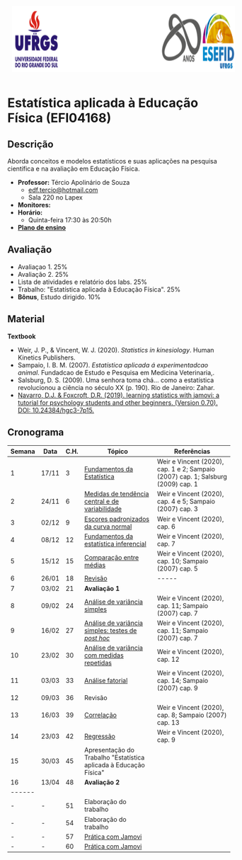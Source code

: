 <div align="center">
<img style="margin: 10px" src="https://github.com/apolinario-souza/teaching/blob/main/AprendizageMotora(EFI04168)/img/cabecalho.png" alt="Python" height="150" 
/>  </div>


# **Estatística aplicada à Educação Física (EFI04168)**


## Descrição

Aborda conceitos e modelos estatísticos e suas aplicações na pesquisa científica e na avaliação em Educação Física.

- **Professor:** Tércio Apolinário de Souza
  - edf.tercio@hotmail.com 
  - Sala 220 no Lapex
- **Monitores:** 
- **Horário:**
  - Quinta-feira 17:30 às 20:50h
- [**Plano de ensino**][1]



## Avaliação
- Avaliaçao 1. 25%
- Avaliação 2. 25%
- Lista de atividades e relatório dos labs. 25%
- Trabalho: "Estatística aplicada à Educação Física". 25%
- **Bônus**, Estudo dirigido. 10% 
## Material
**Textbook**

- Weir, J. P., & Vincent, W. J. (2020). *Statistics in kinesiology*. Human Kinetics Publishers.
- Sampaio, I. B. M. (2007). *Estatística aplicada á experimentadcao animal*. Fundadcao de Estudo e Pesquisa em Medicina Veterinaria,.
- Salsburg, D. S. (2009). Uma senhora toma chá... como a estatística revolucionou a ciência no século XX (p. 190). Rio de Janeiro: Zahar.
- [Navarro, D.J. & Foxcroft, D.R. (2019). learning statistics with jamovi: a tutorial for psychology students and other beginners. (Version 0.70).  DOI: 10.24384/hgc3-7p15.][0] 

## 


## Cronograma

| **Semana** | **Data**| **C.H.**  | **Tópico**                                              | **Referências**|
|----------|-----------|------------|---------------------------------------------------------|---------------|
|1|17/11|3|[Fundamentos da Estatística][1]|Weir e Vincent (2020), cap. 1 e 2; Sampaio (2007) cap. 1; Salsburg (2009) cap. 1|[1][10]|
|2|24/11|6|[Medidas de tendência central e de variabilidade][2]|Weir e Vincent (2020), cap. 4 e 5; Sampaio (2007) cap. 3|
|3|02/12|9|[Escores padronizados da curva normal][1]|Weir e Vincent (2020), cap. 6|
|4|08/12|12|[Fundamentos da estatística inferencial][1]|Weir e Vincent (2020), cap. 7|
|5|15/12|15|[Comparação entre médias][1]             |Weir e Vincent (2020), cap. 10; Sampaio (2007) cap. 5|
|6|26/01|18|[Revisão][1] |-----|
|7|03/02|21|**Avaliação 1**                        |  | |
|8|09/02|24|[Análise de variância simples][1]|Weir e Vincent (2020), cap. 11; Sampaio (2007) cap. 7|
|9|16/02|27|[Análise de variância simples: testes de *post hoc*][1]|Weir e Vincent (2020), cap. 11; Sampaio (2007) cap. 7|
|10|23/02|30|[Análise de variância com medidas repetidas][1]|Weir e Vincent (2020), cap. 12|
|11|03/03|33|[Análise fatorial][1]|Weir e Vincent (2020), cap. 14; Sampaio (2007) cap. 9| 
|12|09/03|36|Revisão||
|13|16/03|39|[Correlação][1]| Weir e Vincent (2020), cap. 8; Sampaio (2007) cap. 13|
|14|23/03|42|[Regressão][1]|Weir e Vincent (2020), cap. 9| 
|15|30/03|45|Apresentação do Trabalho "Estatística aplicada à Educação Física"|   | 
|16|13/04|48| **Avaliação 2**                                             |   | 
|------|||||------|
|-         | -         | 51          | Elaboração do trabalho                                         |   
| -        | -         | 54          | Elaboração do trabalho                                        |   
| -        | -         | 57          | [Prática com Jamovi][57]                                         |   
| -        | -         | 60          | [Prática com Jamovi][57]                                 |    


[0]:https://drive.google.com/file/d/179HWv-fzqiAXbdgOUGSVA-H2u0AhEoo4/view
[1]:https://apolinario-souza.github.io/lectures/week-00/lecture-00_welcome/00_course-welcome.html#1
[2]:https://eds.p.ebscohost.com/eds/detail/detail?vid=2&sid=a16a2a62-9519-4f6c-b2c0-7d10e7d06874%40redis&bdata=JkF1dGhUeXBlPXNoaWImbGFuZz1wdC1iciZzY29wZT1zaXRl#AN=sabi.000277272&db=cat07377a
[3]:https://eds.p.ebscohost.com/eds/viewarticle/render?data=dGJyMPPp44rp2%2fdV0%2bnjisfk5Ie46bNQsa2vSa6k63nn5Kx94um%2bUa2nskewprBKnqeuUrOnuEquls5lpOrweezp33vy3%2b2G59q7SbWvsk6uq69Jt5zxgeKzsk21reBI36mrSrWssEWy2OBPq9ivULOj4ny1q%2bF6rtquerHbvorj2ueLpOLfhuWz7oyr2PA%2b4ti7e9%2fqrk%2bxrbV5pOrff7u3zD7f5LuL39jnRq6mrkizqLBIsJzkh%2fDj34y73POE6urjkPKc5Y3j6fJV0ujzfQAA&vid=0&sid=4577b0a3-2762-4bb7-b185-dd75cb0d0b3e@redis
[4]:https://eds.p.ebscohost.com/eds/viewarticle/render?data=dGJyMPPp44rp2%2fdV0%2bnjisfk5Ie46bNQsa2vSa6k63nn5Kx94um%2bUa2nskewprBKnqeuUrOnuEquls5lpOrweezp33vy3%2b2G59q7Ra%2btsE2urbJQsqqki%2bfau0y2qLVPsqavRd%2fct3urquFN4qO2SbKvq3uyrLJJ5NezT%2bOnsljw2%2bKB8Zzqeezdu4jyo%2bCKpNrgVePa8YXn2KSM3927Wcyc34a72%2bKL69%2fgRq6mrkivqLdLtJzkh%2fDj34y73POE6urjkPKc5Y3j6fJV0ujzfQAA&vid=0&sid=48277401-af9c-4c5d-8149-c4641fa57e14@redis




[10]:https://github.com/apolinario-souza/teaching/raw/main/AprendizageMotora(EFI04168)/lectures/lecture01/Relacao_entre_pratica_e_repouso.pdf

[21]:https://reader.elsevier.com/reader/sd/pii/S0301051119300468?token=2C1D072F98ADD5B95C6F76E359A382B9D5E1A295FF5428652DA301743842652F39709C31589B52FB441B869BF560789E&originRegion=us-east-1&originCreation=20220921192529

[57]:https://www.youtube.com/watch?v=2ID3NIIWWlE&list=PLo-4JRNpsuAJFMC1Zuz5RKaX6Xc_jMMsf
